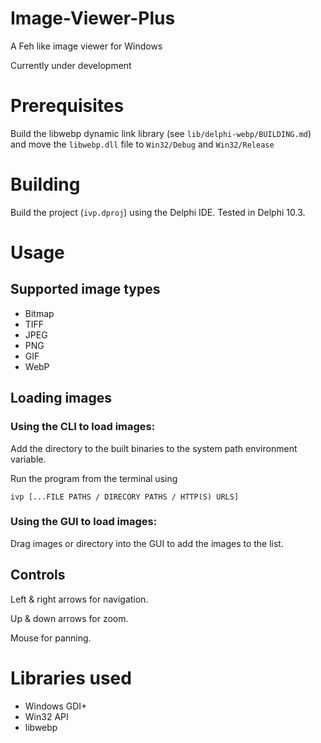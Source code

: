 # Image-Viewer-Plus

A Feh like image viewer for Windows

Currently under development

# Prerequisites

Build the libwebp dynamic link library (see `lib/delphi-webp/BUILDING.md`) and move the `libwebp.dll` file to `Win32/Debug` and `Win32/Release`

# Building

Build the project (`ivp.dproj`) using the Delphi IDE. Tested in Delphi 10.3.

# Usage

## Supported image types

- Bitmap
- TIFF
- JPEG
- PNG
- GIF
- WebP

## Loading images

### Using the CLI to load images:

Add the directory to the built binaries to the system path environment variable.

Run the program from the terminal using

```
ivp [...FILE PATHS / DIRECORY PATHS / HTTP(S) URLS]
```

### Using the GUI to load images:

Drag images or directory into the GUI to add the images to the list.

## Controls

Left & right arrows for navigation.

Up & down arrows for zoom.

Mouse for panning.

# Libraries used
- Windows GDI+
- Win32 API
- libwebp